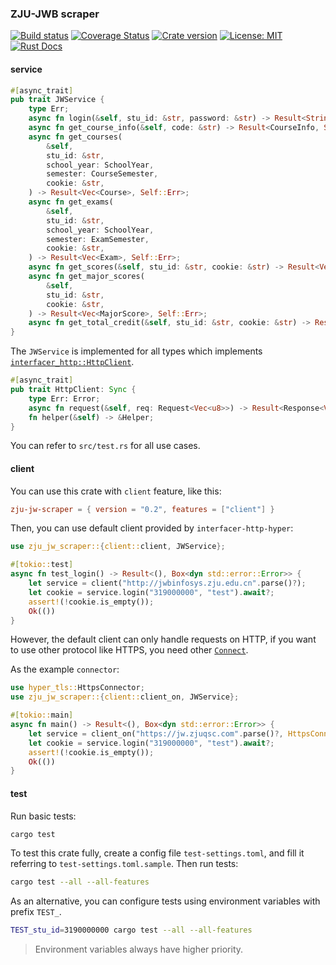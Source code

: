 ### ZJU-JWB scraper 

[![Build status](https://img.shields.io/travis/QSCTech/jw-scraper-rs/master.svg)](https://travis-ci.org/QSCTech/jw-scraper-rs)
[![Coverage Status](https://coveralls.io/repos/github/QSCTech/jw-scraper-rs/badge.svg?branch=master)](https://coveralls.io/github/QSCTech/jw-scraper-rs?branch=master)
[![Crate version](https://img.shields.io/crates/v/zju-jw-scraper.svg)](https://crates.io/crates/zju-jw-scraper)
[![License: MIT](https://img.shields.io/badge/License-MIT-yellow.svg)](https://github.com/QSCTech/jw-scraper-rs/blob/master/LICENSE)
[![Rust Docs](https://docs.rs/zju-jw-scraper/badge.svg)](https://docs.rs/zju-jw-scraper)

#### service

```rust
#[async_trait]
pub trait JWService {
    type Err;
    async fn login(&self, stu_id: &str, password: &str) -> Result<String, Self::Err>;
    async fn get_course_info(&self, code: &str) -> Result<CourseInfo, Self::Err>;
    async fn get_courses(
        &self,
        stu_id: &str,
        school_year: SchoolYear,
        semester: CourseSemester,
        cookie: &str,
    ) -> Result<Vec<Course>, Self::Err>;
    async fn get_exams(
        &self,
        stu_id: &str,
        school_year: SchoolYear,
        semester: ExamSemester,
        cookie: &str,
    ) -> Result<Vec<Exam>, Self::Err>;
    async fn get_scores(&self, stu_id: &str, cookie: &str) -> Result<Vec<Score>, Self::Err>;
    async fn get_major_scores(
        &self,
        stu_id: &str,
        cookie: &str,
    ) -> Result<Vec<MajorScore>, Self::Err>;
    async fn get_total_credit(&self, stu_id: &str, cookie: &str) -> Result<f32, Self::Err>;
}
```

The `JWService` is implemented for all types which implements [`interfacer_http::HttpClient`](https://docs.rs/interfacer-http/0.2/interfacer_http/trait.HttpClient.html).

```rust
#[async_trait]
pub trait HttpClient: Sync {
    type Err: Error;
    async fn request(&self, req: Request<Vec<u8>>) -> Result<Response<Vec<u8>>, Self::Err>;
    fn helper(&self) -> &Helper;
}
```

You can refer to `src/test.rs` for all use cases.

#### client

You can use this crate with `client` feature, like this:

```toml
zju-jw-scraper = { version = "0.2", features = ["client"] }
```

Then, you can use default client provided by `interfacer-http-hyper`:

```rust
use zju_jw_scraper::{client::client, JWService};

#[tokio::test]
async fn test_login() -> Result<(), Box<dyn std::error::Error>> {
    let service = client("http://jwbinfosys.zju.edu.cn".parse()?);
    let cookie = service.login("319000000", "test").await?;
    assert!(!cookie.is_empty());
    Ok(())
}
```

However, the default client can only handle requests on HTTP, if you want to use other protocol like HTTPS, you need other [`Connect`](https://docs.rs/hyper/0.13.0-alpha.1/hyper/client/connect/trait.Connect.html).

As the example `connector`:

```rust
use hyper_tls::HttpsConnector;
use zju_jw_scraper::{client::client_on, JWService};

#[tokio::main]
async fn main() -> Result<(), Box<dyn std::error::Error>> {
    let service = client_on("https://jw.zjuqsc.com".parse()?, HttpsConnector::new()?);
    let cookie = service.login("319000000", "test").await?;
    assert!(!cookie.is_empty());
    Ok(())
}

```

#### test

Run basic tests:

```rust
cargo test
```

To test this crate fully, create a config file `test-settings.toml`, and fill it referring to `test-settings.toml.sample`. Then run tests:

```bash
cargo test --all --all-features
```

As an alternative, you can configure tests using environment variables with prefix `TEST_`.

```bash
TEST_stu_id=3190000000 cargo test --all --all-features
```

> Environment variables always have higher priority.



